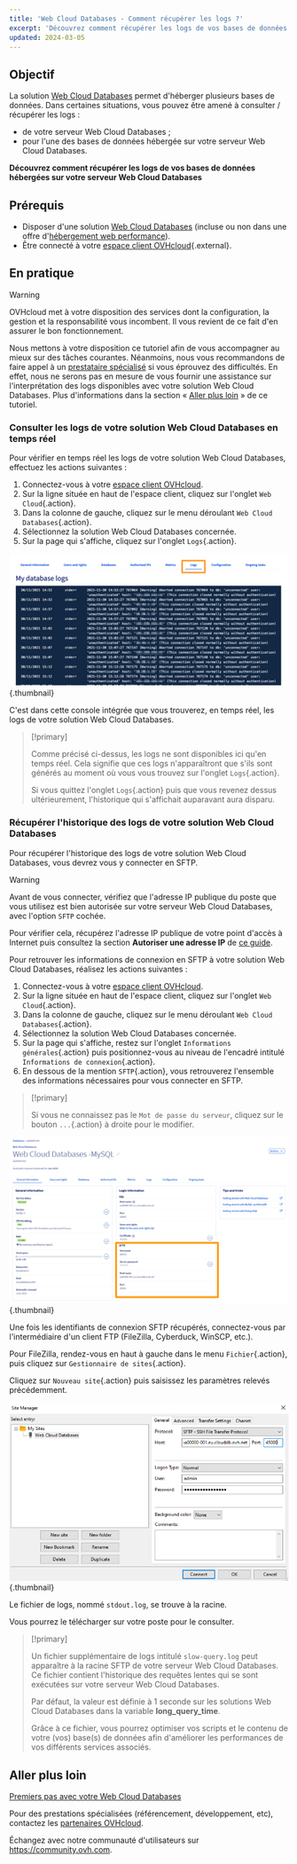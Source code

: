 ```yaml
---
title: 'Web Cloud Databases - Comment récupérer les logs ?'
excerpt: 'Découvrez comment récupérer les logs de vos bases de données hébergées sur votre serveur Web Cloud Databases'
updated: 2024-03-05
---
```


## Objectif

La solution [Web Cloud Databases](https://www.ovhcloud.com/fr-ca/web-cloud/databases/) permet d'héberger plusieurs bases de données. Dans certaines situations, vous pouvez être amené à consulter / récupérer les logs  :

- de votre serveur Web Cloud Databases ;
- pour l'une des bases de données hébergée sur votre serveur Web Cloud Databases.

**Découvrez comment récupérer les logs de vos bases de données hébergées sur votre serveur Web Cloud Databases**

## Prérequis

- Disposer d'une solution [Web Cloud Databases](https://www.ovhcloud.com/fr-ca/web-cloud/databases/) (incluse ou non dans une offre d'[hébergement web performance](https://www.ovhcloud.com/fr-ca/web-hosting/)).
- Être connecté à votre [espace client OVHcloud](https://ca.ovh.com/auth/?action=gotomanager&from=https://www.ovh.com/ca/fr/&ovhSubsidiary=qc){.external}.

## En pratique

> [!warning]
>
> OVHcloud met à votre disposition des services dont la configuration, la gestion et la responsabilité vous incombent. Il vous revient de ce fait d'en assurer le bon fonctionnement.
> 
> Nous mettons à votre disposition ce tutoriel afin de vous accompagner au mieux sur des tâches courantes. Néanmoins, nous vous recommandons de faire appel à un [prestataire spécialisé](https://partner.ovhcloud.com/fr-ca/directory/) si vous éprouvez des difficultés. En effet, nous ne serons pas en mesure de vous fournir une assistance sur l'interprétation des logs disponibles avec votre solution Web Cloud Databases. Plus d'informations dans la section « [Aller plus loin](#go-further) » de ce tutoriel.
>

### Consulter les logs de votre solution Web Cloud Databases en temps réel

Pour vérifier en temps réel les logs de votre solution Web Cloud Databases, effectuez les actions suivantes :

1. Connectez-vous à votre [espace client OVHcloud](https://ca.ovh.com/auth/?action=gotomanager&from=https://www.ovh.com/ca/fr/&ovhSubsidiary=qc).
2. Sur la ligne située en haut de l'espace client, cliquez sur l'onglet `Web Cloud`{.action}.
3. Dans la colonne de gauche, cliquez sur le menu déroulant `Web Cloud Databases`{.action}.
4. Sélectionnez la solution Web Cloud Databases concernée.
5. Sur la page qui s'affiche, cliquez sur l'onglet `Logs`{.action}.

![Web Cloud Databases](images/tab-with-logs.png){.thumbnail}

C'est dans cette console intégrée que vous trouverez, en temps réel, les logs de votre solution Web Cloud Databases.

> [!primary]
>
> Comme précisé ci-dessus, les logs ne sont disponibles ici qu'en temps réel. Cela signifie que ces logs n'apparaîtront que s'ils sont générés au moment où vous vous trouvez sur l'onglet `Logs`{.action}. 
>
> Si vous quittez l'onglet `Logs`{.action} puis que vous revenez dessus ultérieurement, l'historique qui s'affichait auparavant aura disparu.
>

### Récupérer l'historique des logs de votre solution Web Cloud Databases

Pour récupérer l'historique des logs de votre solution Web Cloud Databases, vous devrez vous y connecter en SFTP.

> [!warning]
>
> Avant de vous connecter, vérifiez que l'adresse IP publique du poste que vous utilisez est bien autorisée sur votre serveur Web Cloud Databases, avec l'option `SFTP` cochée.
>
> Pour vérifier cela, récupérez l'adresse IP publique de votre point d'accès à Internet puis consultez la section **Autoriser une adresse IP** de [ce guide](/pages/web_cloud/web_cloud_databases/starting_with_clouddb).
>

Pour retrouver les informations de connexion en SFTP à votre solution Web Cloud Databases, réalisez les actions suivantes :

1. Connectez-vous à votre [espace client OVHcloud](https://ca.ovh.com/auth/?action=gotomanager&from=https://www.ovh.com/ca/fr/&ovhSubsidiary=qc).
2. Sur la ligne située en haut de l'espace client, cliquez sur l'onglet `Web Cloud`{.action}.
3. Dans la colonne de gauche, cliquez sur le menu déroulant `Web Cloud Databases`{.action}.
4. Sélectionnez la solution Web Cloud Databases concernée.
5. Sur la page qui s'affiche, restez sur l'onglet `Informations générales`{.action} puis positionnez-vous au niveau de l'encadré intitulé `Informations de connexion`{.action}.
6. En dessous de la mention `SFTP`{.action}, vous retrouverez l'ensemble des informations nécessaires pour vous connecter en SFTP.

> [!primary]
>
> Si vous ne connaissez pas le `Mot de passe du serveur`, cliquez sur le bouton `...`{.action} à droite pour le modifier.
>

![Web Cloud Databases](images/sftp-login.png){.thumbnail}

Une fois les identifiants de connexion SFTP récupérés, connectez-vous par l'intermédiaire d'un client FTP (FileZilla, Cyberduck, WinSCP, etc.).

Pour FileZilla, rendez-vous en haut à gauche dans le menu `Fichier`{.action}, puis cliquez sur `Gestionnaire de sites`{.action}.

Cliquez sur `Nouveau site`{.action} puis saisissez les paramètres relevés précédemment.

![Web Cloud Databases](images/site-manager.png){.thumbnail}

Le fichier de logs, nommé `stdout.log`, se trouve à la racine.

Vous pourrez le télécharger sur votre poste pour le consulter.

> [!primary]
>
> Un fichier supplémentaire de logs intitulé `slow-query.log` peut apparaître à la racine SFTP de votre serveur Web Cloud Databases.
> Ce fichier contient l'historique des requêtes lentes qui se sont exécutées sur votre serveur Web Cloud Databases. 
> 
> Par défaut, la valeur est définie à 1 seconde sur les solutions Web Cloud Databases dans la variable **long_query_time**.
> 
> Grâce à ce fichier, vous pourrez optimiser vos scripts et le contenu de votre (vos) base(s) de données afin d'améliorer les performances de vos différents services associés.
>

## Aller plus loin <a name="go-further"></a>

[Premiers pas avec votre Web Cloud Databases](/pages/web_cloud/web_cloud_databases/starting_with_clouddb)

Pour des prestations spécialisées (référencement, développement, etc), contactez les [partenaires OVHcloud](https://partner.ovhcloud.com/fr-ca/directory/).

Échangez avec notre communauté d'utilisateurs sur <https://community.ovh.com>.